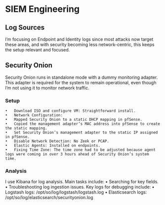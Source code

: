 # SIEM Engineering

## Log Sources

I’m focusing on Endpoint and Identity logs since most attacks now target these areas, and with security becoming less network-centric, this keeps the setup relevant and focused.

## Security Onion

Security Onion runs in standalone mode with a dummy monitoring adapter. This adapter is required for the system to remain operational, even though I’m not using it to monitor network traffic.

### Setup
	•	Download ISO and configure VM: Straightforward install.
	•	Network Configuration:
	•	Mapped Security Onion to a static DHCP mapping in pfSense.
	•	Copied the management adapter’s MAC address into pfSense to create the static mapping.
	•	Set Security Onion’s management adapter to the static IP assigned in pfSense.
	•	Disable Network Detection: No Zeek or PCAP.
	•	Elastic Agents: Installed on endpoints.
	•	Fixing Time Zone: The time zone had to be adjusted because agent logs were coming in over 3 hours ahead of Security Onion’s system time.

### Analysis

I use Kibana for log analysis. Main tasks include:
	•	Searching for key fields.
	•	Troubleshooting log ingestion issues. Key logs for debugging include:
	•	Logstash logs: /opt/so/log/logstash/logstash.log
	•	Elasticsearch logs: /opt/so/log/elasticsearch/securityonion.log